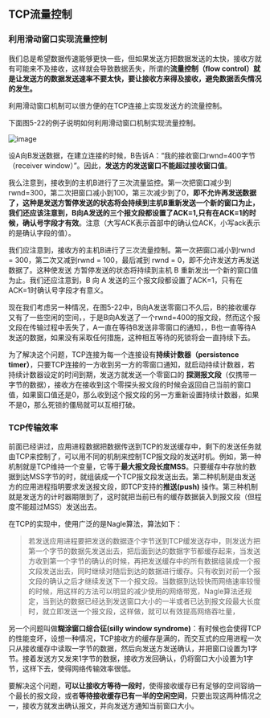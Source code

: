 ## TCP流量控制

### 利用滑动窗口实现流量控制

我们总是希望数据传速能够更快一些，但如果发送方把数据发送的太快，接收方就有可能来不及接收，这样就会导致数据丢失，所谓的**流量控制（flow control）就是让发送方的数据发送速率不要太快，要让接收方来得及接收，避免数据丢失情况的发生。**

利用滑动窗口机制可以很方便的在TCP连接上实现发送方的流量控制。

下面图5-22的例子说明如何利用滑动窗口机制实现流量控制。

![image](https://img2020.cnblogs.com/blog/2361214/202109/2361214-20210905171117796-727494357.png)

设A向B发送数据，在建立连接的时候，B告诉A：“我的接收窗口rwnd=400字节（receiver window）”。因此，**发送方的发送窗口不能超过接收窗口值**。

我么注意到，接收到的主机B进行了三次流量监控。第一次把窗口减少到rwnd=300，第二次把窗口减小到100，第三次减少到了0，**即不允许再发送数据了，这种是发送方暂停发送的状态将会持续到主机B重新发送一个新的窗口为止，我们还应该注意到，B向A发送的三个报文段都设置了ACK=1,只有在ACK=1的时候，确认号字段才有效**。注意（大写ACK表示首部中的确认位ACK，小写ack表示的是确认字段的值）。

我们应注意到，接收方的主机B进行了三次流量控制。第一次把窗口减小到rwnd = 300，第二次又减到rwnd = 100，最后减到 rwnd = 0，即不允许发送方再发送数据了。这种使发送
方暂停发送的状态将持续到主机 B 重新发出一个新的窗口值为止。我们还应注意到，B 向
A 发送的三个报文段都设置了ACK=1，只有在ACK=1时确认号字段才有意义。

​现在我们考虑另一种情况，在图5-22中，B向A发送零窗口不久后，B的接收缓存又有了一些空闲的空间，，于是B向A发送了一个rwnd=400的报文段，然而这个报文段在传输过程中丢失了，A一直在等待B发送非零窗口的通知，，B也一直等待A发送的数据，如果没有采取任何措施，这种相互等待的死锁将会一直持续下去。

​为了解决这个问题，TCP连接为每一个连接设有**持续计数器（persistence timer）**，只要TCP连接的一方收到另一方的零窗口通知，就启动持续计数器，若持续计数器设定的时间到期，发送方就发送一个零窗口的 **探测报文段**（仅携带一字节的数据），接收方在接收到这个零探头报文段的时候会返回自己当前的窗口值，如果窗口值还是0，那么收到这个报文段的另一方重新设置持续计数器，如果不是0，那么死锁的僵局就可以互相打破。

### TCP传输效率

前面已经讲过，应用进程数据把数据传送到TCP的发送缓存中，剩下的发送任务就由TCP来控制了，可以用不同的机制来控制TCP报文段的发送时机。例如，第一种机制就是TCP维持一个变量，它等于**最大报文段长度MSS**。只要缓存中存放的数据到达MSS字节的时，就组装成一个TCP报文段发送出去。第二种机制是由发送方的应用进程指明要求发送报文段，即TCP支持的**推送(push)** 操作。第三种机制就是发送方的计时器期限到了，这时就把当前已有的缓存数据装入到报文段（但程度不能超过MSS）发送出去。

在TCP的实现中，使用广泛的是Nagle算法，算法如下：

> 若发送应用进程要把发送的数据逐个字节送到TCP缓发送存中，则发送方把第一个字节的数据先发送出去，把后面到达的数据字节都缓存起来，当发送方收到第一个字节的确认的时候，再把发送缓存中的所有数据组装成一个报文段发送出去，同时继续对随后到达的数据进行缓存。只有收到对前一个报文段的确认之后才继续发送下一个报文段。当数据到达较快而网络速率较慢的时候，用这样的方法可以明显的减少使用的网络带宽，Nagle算法还规定，当到达的数据已经达到发送窗口大小的一半或者已达到报文段最大长度时，就立即发送一个报文段，这样做，就可以有效提高网络吞吐量，

另一个问题叫做**糊涂窗口综合征(silly window syndrome)**：有时候也会使得TCP的性能变坏，设想一种情况，TCP接收方的缓存是满的，而交互式的应用进程一次只从接收缓存中读取一字节的数据，然后向发送方发送确认，并把窗口设置为1字节。接着发送方又发来1字节的数据，接收方发回确认，仍将窗口大小设置为1字节，这样下去，使得网络传输效率很低。

要解决这个问题，**可以让接收方等待一段时**，使得接收缓存已有足够的空间容纳一个最长的报文段，或者**等待接收缓存已有一半的空闲空间**，只要出现这两种情况之一，接收方就发出确认报文，并向发送方通知当前窗口大小。
